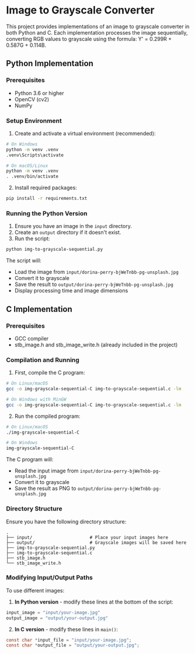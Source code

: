 # Image to Grayscale Converter

This project provides implementations of an image to grayscale converter in both Python and C. Each implementation processes the image sequentially, converting RGB values to grayscale using the formula: Y' = 0.299R + 0.587G + 0.114B.

## Python Implementation

### Prerequisites
- Python 3.6 or higher
- OpenCV (cv2)
- NumPy

### Setup Environment

1. Create and activate a virtual environment (recommended):

```bash
# On Windows
python -m venv .venv
.venv\Scripts\activate

# On macOS/Linux
python -m venv .venv
. .venv/bin/activate
```

2. Install required packages:

```bash
pip install -r requirements.txt
```

### Running the Python Version

1. Ensure you have an image in the `input` directory.
2. Create an `output` directory if it doesn't exist.
3. Run the script:

```bash
python img-to-grayscale-sequential.py
```

The script will:
- Load the image from `input/dorina-perry-bjWeTnbb-pg-unsplash.jpg`
- Convert it to grayscale
- Save the result to `output/dorina-perry-bjWeTnbb-pg-unsplash.jpg`
- Display processing time and image dimensions

## C Implementation

### Prerequisites
- GCC compiler
- stb_image.h and stb_image_write.h (already included in the project)

### Compilation and Running

1. First, compile the C program:

```bash
# On Linux/macOS
gcc -o img-grayscale-sequential-C img-to-grayscale-sequential.c -lm

# On Windows with MinGW
gcc -o img-grayscale-sequential-C img-to-grayscale-sequential.c -lm
```

2. Run the compiled program:

```bash
# On Linux/macOS
./img-grayscale-sequential-C

# On Windows
img-grayscale-sequential-C
```

The C program will:
- Read the input image from `input/dorina-perry-bjWeTnbb-pg-unsplash.jpg`
- Convert it to grayscale
- Save the result as PNG to `output/dorina-perry-bjWeTnbb-pg-unsplash.jpg`

### Directory Structure
Ensure you have the following directory structure:

```plaintext
.
├── input/                      # Place your input images here
├── output/                     # Grayscale images will be saved here
├── img-to-grayscale-sequential.py
├── img-to-grayscale-sequential.c
├── stb_image.h
└── stb_image_write.h
```

### Modifying Input/Output Paths

To use different images:

1. **In Python version** - modify these lines at the bottom of the script:

```python
input_image = "input/your-image.jpg"
output_image = "output/your-output.jpg"
```

2. **In C version** - modify these lines in `main()`:

```c
const char *input_file = "input/your-image.jpg";
const char *output_file = "output/your-output.jpg";